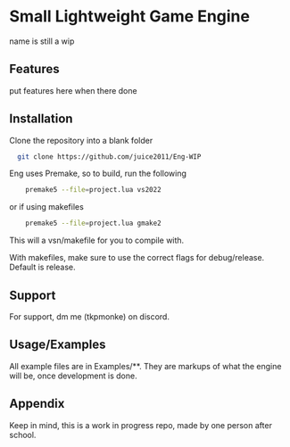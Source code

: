# Small Lightweight Game Engine

name is still a wip



## Features

put features here when there done



## Installation

Clone the repository into a blank folder

```bash
  git clone https://github.com/juice2011/Eng-WIP
```

Eng uses Premake, so to build, run the following
```bash
    premake5 --file=project.lua vs2022
```
or if using makefiles
```bash
    premake5 --file=project.lua gmake2
```

This will a vsn/makefile for you to compile with.

With makefiles, make sure to use the correct flags for debug/release. Default is release.
    
## Support

For support, dm me (tkpmonke) on discord.


## Usage/Examples

All example files are in Examples/**. They are markups of what the engine will be, once development is done.



## Appendix

Keep in mind, this is a work in progress repo, made by one person after school.
